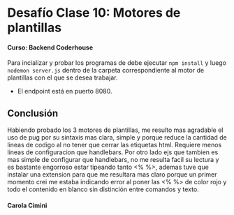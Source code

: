 # Desafío Clase 10: Motores de plantillas
#### Curso: Backend Coderhouse

Para incializar y probar los programas de debe ejecutar ```npm install```
y luego ```nodemon server.js``` dentro de la carpeta correspondiente al 
motor de plantillas con el que se desea trabajar.

- El endpoint está en puerto 8080.

## Conclusión
Habiendo probado los 3 motores de plantillas, me resulto mas agradable el uso de pug por su sintaxis mas clara, simple
y porque reduce la cantidad de lineas de codigo al no tener que cerrar las etiquetas html. Requiere menos lineas 
de configuracion que handlebars.
Por otro lado ejs que tambien es mas simple de configurar que handlebars, no me resulta facil su lectura
y es bastante engorroso estar tipeando tanto <% %>, ademas tuve que instalar una extension
para que me resultara mas claro porque un primer momento crei me estaba indicando error al poner las
<% %> de color rojo y todo el contenido en blanco sin distinción entre comandos y texto.

#### Carola Cimini
